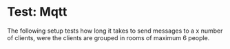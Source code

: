 # Test: Mqtt
The following setup tests how long it takes to send messages to a x number of clients, were the clients are
grouped in rooms of maximum 6 people.

